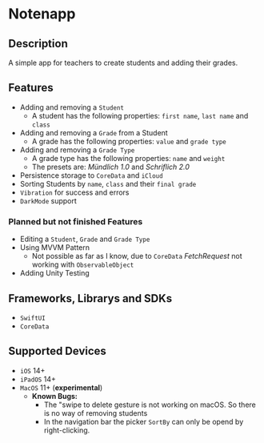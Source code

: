 # Notenapp

## Description
A simple app for teachers to create students and adding their grades.

## Features
- Adding and removing a `Student`
  - A student has the following properties: `first name`, `last name` and `class`
- Adding and removing a `Grade` from a Student
  - A grade has the following properties: `value` and `grade type`
- Adding and removing a `Grade Type`
  - A grade type has the following properties: `name` and `weight`
  - The presets are: *Mündlich 1.0* and *Schriflich 2.0*
- Persistence storage to `CoreData` and `iCloud`
- Sorting Students by `name`, `class` and their `final grade`
- `Vibration` for success and errors
- `DarkMode` support

### Planned but not finished Features
- Editing a `Student`, `Grade` and `Grade Type`
- Using MVVM Pattern
  - Not possible as far as I know, due to `CoreData` *FetchRequest* not working with `ObservableObject`
- Adding Unity Testing

## Frameworks, Librarys and SDKs
- `SwiftUI`
- `CoreData`

## Supported Devices
- `iOS` 14+
- `iPadOS` 14+
- `MacOS` 11+ (**experimental**)
  - **Known Bugs:**
    - The "swipe to delete gesture is not working on macOS. So there is no way of removing students
    - In the navigation bar the picker `SortBy` can only be opend by right-clicking.
